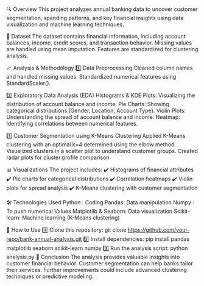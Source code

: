 🔍 Overview
This project analyzes annual banking data to uncover customer segmentation, spending patterns, and key financial insights using data visualization and machine learning techniques.

📂 Dataset
The dataset contains financial information, including account balances, income, credit scores, and transaction behavior.
Missing values are handled using mean imputation.
Features are standardized for clustering analysis.

📈 Analysis & Methodology
1️⃣ Data Preprocessing
Cleaned column names and handled missing values.
Standardized numerical features using StandardScaler().

2️⃣ Exploratory Data Analysis (EDA)
Histograms & KDE Plots: Visualizing the distribution of account balance and income.
Pie Charts: Showing categorical distributions (Gender, Location, Account Type).
Violin Plots: Understanding the spread of account balance and income.
Heatmap: Identifying correlations between numerical features.

3️⃣ Customer Segmentation using K-Means Clustering
Applied K-Means clustering with an optimal k=4 determined using the elbow method.
Visualized clusters in a scatter plot to understand customer groups.
Created radar plots for cluster profile comparison.

📊 Visualizations
The project includes:
✔️ Histograms of financial attributes
✔️ Pie charts for categorical distributions
✔️ Correlation heatmaps
✔️ Violin plots for spread analysis
✔️ K-Means clustering with customer segmentation

🛠️ Technologies Used
Python : Coding
Pandas: Data manipulation
Numpy : To push numerical Values
Matplotlib & Seaborn: Data visualization
Scikit-learn: Machine learning (K-Means clustering)

🚀 How to Use
1️⃣ Clone this repository:
git clone https://github.com/your-repo/bank-annual-analysis.git
2️⃣ Install dependencies:
pip install pandas matplotlib seaborn scikit-learn numpy
3️⃣ Run the analysis script:
python analysis.py
📌 Conclusion
The analysis provides valuable insights into customer financial behavior.
Customer segmentation can help banks tailor their services.
Further improvements could include advanced clustering techniques or predictive modeling.

